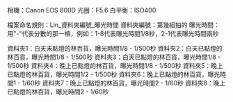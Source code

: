 相機：Canon EOS 800D
光圈：F5.6
白平衡：ISO400

檔案命名規則：Lin_資料夾編號_曝光時間
資料夾編號：第幾組拍的
曝光時間：用"-"代表分數的那一槓，例如：1-8代表曝光時間1/8秒，2-1代表曝光時間兩秒

資料夾1：白天未點燈的林百貨，曝光時間1/8 - 1/500秒
資料夾2：白天已點燈的林百貨，曝光時間1/8 - 1/500秒
資料夾3：白天已點燈的林百貨，曝光時間1/8 - 1/500秒
資料夾4：晚上已點燈的林百貨，曝光時間1/8 - 1/500秒
資料夾5：晚上已點燈的林百貨，曝光時間1/2 - 1/500秒
資料夾6：晚上已點燈的林百貨，曝光時間1 - 1/60秒
資料夾7：晚上已點燈的林百貨，曝光時間2 - 1/60秒
資料夾8：晚上已點燈的林百貨，曝光時間2 - 1/60秒
